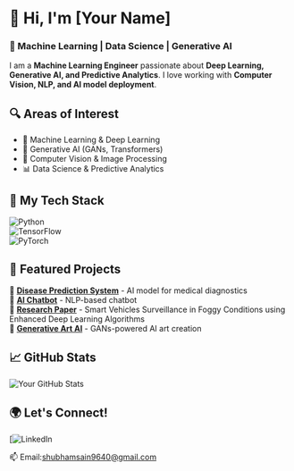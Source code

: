 # 👋 Hi, I'm [Your Name]  
### 🚀 Machine Learning | Data Science | Generative AI  

I am a **Machine Learning Engineer** passionate about **Deep Learning, Generative AI, and Predictive Analytics**. I love working with **Computer Vision, NLP, and AI model deployment**.

## 🔍 Areas of Interest  
- 🧠 Machine Learning & Deep Learning  
- 🤖 Generative AI (GANs, Transformers)  
- 🔬 Computer Vision & Image Processing  
- 📊 Data Science & Predictive Analytics  

## 🚀 My Tech Stack  
![Python](https://img.shields.io/badge/Python-3776AB?style=for-the-badge&logo=python&logoColor=white)  
![TensorFlow](https://img.shields.io/badge/TensorFlow-FF6F00?style=for-the-badge&logo=tensorflow&logoColor=white)  
![PyTorch](https://img.shields.io/badge/PyTorch-EE4C2C?style=for-the-badge&logo=pytorch&logoColor=white)  

## 📌 Featured Projects  
🔹 **[Disease Prediction System](#)** - AI model for medical diagnostics  
🔹 **[AI Chatbot](#)** - NLP-based chatbot  
🔹 **[Research Paper](#)** - Smart Vehicles Surveillance in Foggy Conditions using Enhanced Deep Learning Algorithms  
🔹 **[Generative Art AI](#)** - GANs-powered AI art creation  

## 📈 GitHub Stats  
![Your GitHub Stats](https://github-readme-stats.vercel.app/api?username=your-username&show_icons=true&theme=radical)  

## 🌍 Let's Connect!  
[![LinkedIn](https://www.linkedin.com/in/shubham-sain-b63882250/)  

📫 Email:shubhamsain9640@gmail.com  
